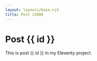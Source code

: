 ```yaml
---
layout: layouts/base.njk
title: Post 11000
---
```


# Post {{ id }}

This is post {{ id }} in my Eleventy project.
